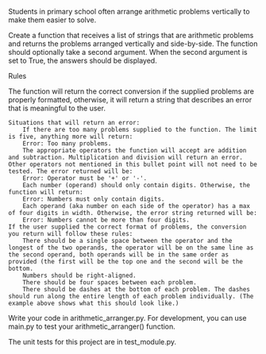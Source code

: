 Students in primary school often arrange arithmetic problems vertically to make them easier to solve.

Create a function that receives a list of strings that are arithmetic problems and returns the problems arranged vertically and side-by-side. The function should optionally take a second argument. When the second argument is set to True, the answers should be displayed.

Rules

The function will return the correct conversion if the supplied problems are properly formatted, otherwise, it will return a string that describes an error that is meaningful to the user.

    Situations that will return an error:
        If there are too many problems supplied to the function. The limit is five, anything more will return:
        Error: Too many problems.
        The appropriate operators the function will accept are addition and subtraction. Multiplication and division will return an error. Other operators not mentioned in this bullet point will not need to be tested. The error returned will be:
        Error: Operator must be '+' or '-'.
        Each number (operand) should only contain digits. Otherwise, the function will return:
        Error: Numbers must only contain digits.
        Each operand (aka number on each side of the operator) has a max of four digits in width. Otherwise, the error string returned will be:
        Error: Numbers cannot be more than four digits.
    If the user supplied the correct format of problems, the conversion you return will follow these rules:
        There should be a single space between the operator and the longest of the two operands, the operator will be on the same line as the second operand, both operands will be in the same order as provided (the first will be the top one and the second will be the bottom.
        Numbers should be right-aligned.
        There should be four spaces between each problem.
        There should be dashes at the bottom of each problem. The dashes should run along the entire length of each problem individually. (The example above shows what this should look like.)

Write your code in arithmetic_arranger.py. For development, you can use main.py to test your arithmetic_arranger() function.

The unit tests for this project are in test_module.py.
